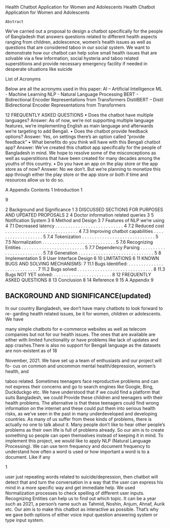 
<html>
<head>
    Health Chatbot Application for Women and Adolescents
</head>


<body>
    Health Chatbot Application for Women and Adolescents

    Abstract
We’ve carried out a proposal to design a chatbot specifically for the
people of Bangladesh that answers questions related to different health
aspects ranging from children, adolescence, women’s health issues as well
as questions that are considered taboo in our social system. We want to
demonstrate how our chatbot can help solve small health issues that are
solvable via a few information, social hysteria and taboo related superstitions and provide necessary emergency facility if needed in desperate
situations like suicide

List of Acronyms

Below are all the acronyms used in this paper:
AI – Artificial Intelligence
ML - Machine Learning
NLP - Natural Language Processing
BERT - Bidirectional Encoder Representations from Transformers
DistilBERT – Distil Bidirectional Encoder Representations from Transformers

12 FREQUENTLY ASKED QUESTIONS
• Does the chatbot have multiple languages? Answer: As of now, we’re
not supporting multiple language features, we’re implementing English as
main language and afterwards we’re targeting to add Bengali.
• Does the chatbot provide feedback options? Answer: Yes, on settings
there’s an option called “provide feedback”
• What benefits do you think will have with this Bengali chatbot app?
Answer: We’ve created this chatbot app specifically for the people of
Bangladesh in mind. We hope to resolve some of the misconceptions as
well as superstitions that have been created for many decades among the
youths of this country.
• Do you have an app on the play store or the app store as of now? Answer:
No we don’t. But we’re planning to monetize this app through either the
play store or the app store or both if time and resources allow us to do so.

A Appendix
Contents
1 Introduction 1

9

2 Background and Significance 1
3 DISCUSSED SECTIONS FOR PURPOSES AND UPDATED
PROPOSALS 2
4 Doctor information related queries 3
5 Notification System 3
6 Method and Design 3
7 Features of NLP we’re using 4
7.1 Decreased latency . . . . . . . . . . . . . . . . . . . . . . . . . . . 4
7.2 Reduced cost . . . . . . . . . . . . . . . . . . . . . . . . . . . . . 4
7.3 Improving chatbot capabilities . . . . . . . . . . . . . . . . . . . 5
7.4 Tokenization . . . . . . . . . . . . . . . . . . . . . . . . . . . . . 5
7.5 Normalization . . . . . . . . . . . . . . . . . . . . . . . . . . . . . 5
7.6 Recognizing Entities . . . . . . . . . . . . . . . . . . . . . . . . . 5
7.7 Dependency Parsing . . . . . . . . . . . . . . . . . . . . . . . . . 5
7.8 Generation . . . . . . . . . . . . . . . . . . . . . . . . . . . . . . 5
8 Implementation 5
9 User Interface Design 6
10 LIMITATIONS 6
11 KNOWN BUGS AND SOLVING MECHANISMS: 7
11.1 Bugs Identified: . . . . . . . . . . . . . . . . . . . . . . . . . . . 7
11.2 Bugs solved . . . . . . . . . . . . . . . . . . . . . . . . . . . . . . 8
11.3 Bugs NOT YET solved: . . . . . . . . . . . . . . . . . . . . . . . 8
12 FREQUENTLY ASKED QUESTIONS 8
13 Conclusion 8
14 Reference 9
15 A Appendix 9


</body>
</html>

## BACKGROUND AND SIGNIFICANCE(updated)
In our country Bangladesh, we don’t have many chatbots to look forward to re-
garding health related issues, be it for women, children or adolescents. We have

many simple chatbots for e-commerce websites as well as telecom companies
but not for our health issues. The ones that are available are either with limited
functionality or have problems like lack of updates and app crashes.There is
also no support for Bengali language as the datasets are non-existent as of 18

November, 2021. We have set up a team of enthusiasts and our project will fo-
cus on common and uncommon mental health/depression, women’s health, and

taboo related. Sometimes teenagers face reproductive problems and can not
express their concerns and go to search engines like Google, Bing, Duckduckgo
etc. We have understood that if we could find a platform that suits Bangladesh,
we could Provide these children and teenagers with their health problems. The
alternative is that these teenagers could find wrong information on the internet
and these could put them into serious health risks, as we’ve seen in the past in
many underdeveloped and developing countries.
As many of us suffer from these kinds of problems, there is actually no one
to talk about it. Many people don’t like to hear other people’s problems as their
own life is full of problems already. So our aim is to create something so people
can open themselves instead of keeping it in mind.
To implement this project, we would like to apply NLP (Natural Language
Processing). We can use term frequency and document frequency to understand
how often a word is used or how important a word is to a document. Like if any

1

user just repeating words related to suicide/depression, then chatbot will detect
that and turn the conversation in a way that the user can express his mind in
a more specific way and get immediate help. We used Normalization processes
to check spelling of different user inputs. Recognizing Entities can help us to
find out which topic. It can be a year such as 2021, a person’s name such as
Tahmid, Noshin, Anjum, Ahnaf, Aurik etc.
Our aim is to make this chatbot as interactive as possible. That’s why we
gave both options of either voice input question answering system or type input
system.
